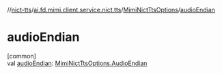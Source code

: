 //[nict-tts](../../../index.md)/[ai.fd.mimi.client.service.nict.tts](../index.md)/[MimiNictTtsOptions](index.md)/[audioEndian](audio-endian.md)

# audioEndian

[common]\
val [audioEndian](audio-endian.md): [MimiNictTtsOptions.AudioEndian](-audio-endian/index.md)
